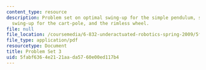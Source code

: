 ```yaml
---
content_type: resource
description: Problem set on optimal swing-up for the simple pendulum, single-pump
  swing-up for the cart-pole, and the rimless wheel.
file: null
file_location: /coursemedia/6-832-underactuated-robotics-spring-2009/5fabf6364e2121aada5760e00ed117b4_MIT6_832s09_pset03.pdf
file_type: application/pdf
resourcetype: Document
title: Problem Set 3
uid: 5fabf636-4e21-21aa-da57-60e00ed117b4
---
```

